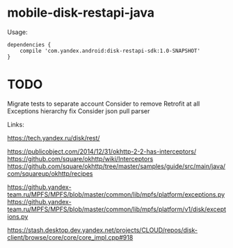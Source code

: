 mobile-disk-restapi-java
========================


Usage:

    dependencies {
        compile 'com.yandex.android:disk-restapi-sdk:1.0-SNAPSHOT'
    }


TODO
====

Migrate tests to separate account
Consider to remove Retrofit at all
Exceptions hierarchy fix
Consider json pull parser

Links:

https://tech.yandex.ru/disk/rest/

https://publicobject.com/2014/12/31/okhttp-2-2-has-interceptors/
https://github.com/square/okhttp/wiki/Interceptors
https://github.com/square/okhttp/tree/master/samples/guide/src/main/java/com/squareup/okhttp/recipes

https://github.yandex-team.ru/MPFS/MPFS/blob/master/common/lib/mpfs/platform/exceptions.py
https://github.yandex-team.ru/MPFS/MPFS/blob/master/common/lib/mpfs/platform/v1/disk/exceptions.py

https://stash.desktop.dev.yandex.net/projects/CLOUD/repos/disk-client/browse/core/core/core_impl.cpp#918
